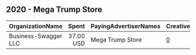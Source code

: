 ## 2020 - Mega Trump Store 
|OrganizationName|Spent|PayingAdvertiserNames|CreativeUrls|Impressions|Genders|AgeBrackets|CountryCodes|BillingAddresses|CandidateBallotInformation|
|:---|---:|:---|:---|---:|:---|:---|:---|:---|:---|
|Business-Swagger  LLC|37.00 USD|Mega Trump Store|[0](https://www.snap.com/political-ads/asset/4419889bf9fd26f5ab22a0dc2869e14b3adb309ed866dd7e7dc50b41ae5e1ee1?mediaType=jpeg)|6,728|MALE|30+|united states|US|Donald J Trump|
